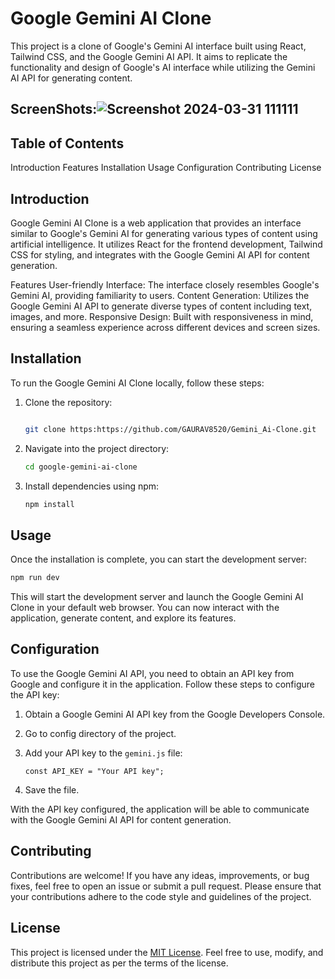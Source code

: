 
# Google Gemini AI Clone

This project is a clone of Google's Gemini AI interface built using React, Tailwind CSS, and the Google Gemini AI API. It aims to replicate the functionality and design of Google's AI interface while utilizing the Gemini AI API for generating content.

## ScreenShots:![Screenshot 2024-03-31 111111](https://github.com/GAURAV8520/Gemini_Ai-Clone/assets/136880099/6e2fd2d6-b693-4615-b813-84e9e29f405e)

## Table of Contents
Introduction
Features
Installation
Usage
Configuration
Contributing
License

## Introduction
Google Gemini AI Clone is a web application that provides an interface similar to Google's Gemini AI for generating various types of content using artificial intelligence. It utilizes React for the frontend development, Tailwind CSS for styling, and integrates with the Google Gemini AI API for content generation.

Features
User-friendly Interface: The interface closely resembles Google's Gemini AI, providing familiarity to users.
Content Generation: Utilizes the Google Gemini AI API to generate diverse types of content including text, images, and more.
Responsive Design: Built with responsiveness in mind, ensuring a seamless experience across different devices and screen sizes.

## Installation

To run the Google Gemini AI Clone locally, follow these steps:

1. Clone the repository:

   ```bash

   git clone https:https://github.com/GAURAV8520/Gemini_Ai-Clone.git
   ```

2. Navigate into the project directory:

   ```bash
   cd google-gemini-ai-clone
   ```

3. Install dependencies using npm:

   ```bash
   npm install
   ```

## Usage

Once the installation is complete, you can start the development server:

```bash
npm run dev
```

This will start the development server and launch the Google Gemini AI Clone in your default web browser. You can now interact with the application, generate content, and explore its features.

## Configuration

To use the Google Gemini AI API, you need to obtain an API key from Google and configure it in the application. Follow these steps to configure the API key:

1. Obtain a Google Gemini AI API key from the Google Developers Console.
2. Go to config directory of the project.
3. Add your API key to the `gemini.js` file:

   ```
   const API_KEY = "Your API key";
   ```

4. Save the  file.

With the API key configured, the application will be able to communicate with the Google Gemini AI API for content generation.

## Contributing

Contributions are welcome! If you have any ideas, improvements, or bug fixes, feel free to open an issue or submit a pull request. Please ensure that your contributions adhere to the code style and guidelines of the project.

## License

This project is licensed under the [MIT License](LICENSE). Feel free to use, modify, and distribute this project as per the terms of the license.
```

